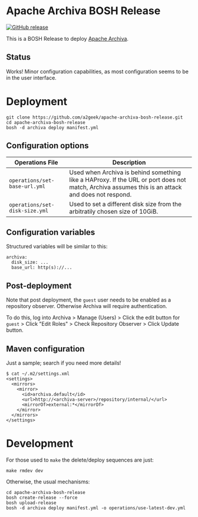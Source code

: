 # Apache Archiva BOSH Release

[![GitHub release](https://img.shields.io/github/v/release/a2geek/apache-archiva-bosh-release)](https://github.com/a2geek/apache-archiva-bosh-release/releases/latest)

This is a BOSH Release to deploy [Apache Archiva](http://archiva.apache.org/).

## Status

Works! Minor configuration capabilities, as most configuration seems to be in the user interface.

# Deployment

```
git clone https://github.com/a2geek/apache-archiva-bosh-release.git
cd apache-archiva-bosh-release
bosh -d archiva deploy manifest.yml
```

## Configuration options

| Operations File | Description |
| --- | --- |
| `operations/set-base-url.yml` | Used when Archiva is behind something like a HAProxy. If the URL or port does not match, Archiva assumes this is an attack and does not respond. |
| `operations/set-disk-size.yml` | Used to set a different disk size from the arbitratily chosen size of 10GiB. |

## Configuration variables

Structured variables will be similar to this:

```
archiva:
  disk_size: ...
  base_url: http(s)://...
```

## Post-deployment

Note that post deployment, the `guest` user needs to be enabled as a repository observer. Otherwise Archiva will require authentication.

To do this, log into Archiva > Manage (Users) > Click the edit button for `guest` > Click "Edit Roles" > Check Repository Observer > Click Update button.

## Maven configuration

Just a sample; search if you need more details!

```
$ cat ~/.m2/settings.xml
<settings>
  <mirrors>
    <mirror>
      <id>archiva.default</id>
      <url>http://<archiva-server>/repository/internal/</url>
      <mirrorOf>external:*</mirrorOf>
    </mirror>
  </mirrors>
</settings>
```

# Development

For those used to `make` the delete/deploy sequences are just:

```
make rmdev dev
```

Otherwise, the usual mechanisms:

```
cd apache-archiva-bosh-release
bosh create-release --force
bosh upload-release
bosh -d archiva deploy manifest.yml -o operations/use-latest-dev.yml
```
